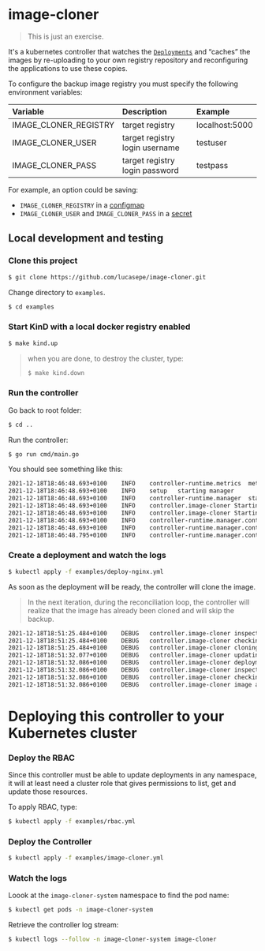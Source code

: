 # image-cloner

> This is just an exercise.

It's a kubernetes controller that watches the [`Deployments`](https://kubernetes.io/docs/concepts/workloads/controllers/deployment/) and “caches” the images by re-uploading to your own registry repository and reconfiguring the applications to use these copies.

To configure the backup image registry you must specify the following environment variables:

| Variable              | Description                     | Example        |
|:----------------------|:--------------------------------|:---------------|
| IMAGE_CLONER_REGISTRY | target registry                 | localhost:5000 |
| IMAGE_CLONER_USER     | target registry login username  | testuser       |
| IMAGE_CLONER_PASS     | target registry login password  | testpass       |

For example, an option could be saving:

- `IMAGE_CLONER_REGISTRY` in a [configmap](https://kubernetes.io/docs/concepts/configuration/configmap/)
- `IMAGE_CLONER_USER` and `IMAGE_CLONER_PASS` in a [secret](https://kubernetes.io/docs/concepts/configuration/secret/)

## Local development and testing 

### Clone this project

```sh
$ git clone https://github.com/lucasepe/image-cloner.git
```

Change directory to `examples`.

```sh
$ cd examples
```

### Start KinD with a local docker registry enabled

```sh
$ make kind.up
```

> when you are done, to destroy the cluster, type:
>
> ```sh
> $ make kind.down
> ```

### Run the controller

Go back to root folder:

```sh
$ cd ..
```

Run the controller:

```sh
$ go run cmd/main.go
```

You should see something like this:

```txt
2021-12-18T18:46:48.693+0100	INFO	controller-runtime.metrics	metrics server is starting to listen	{"addr": ":8080"}
2021-12-18T18:46:48.693+0100	INFO	setup	starting manager
2021-12-18T18:46:48.693+0100	INFO	controller-runtime.manager	starting metrics server	{"path": "/metrics"}
2021-12-18T18:46:48.693+0100	INFO	controller.image-cloner	Starting Controller
2021-12-18T18:46:48.693+0100	INFO	controller.image-cloner	Starting workers	{"worker count": 1}
2021-12-18T18:46:48.693+0100	INFO	controller-runtime.manager.controller.deployment	Starting EventSource	{"reconciler group": "apps", "reconciler kind": "Deployment", "source": "kind source: /, Kind="}
2021-12-18T18:46:48.693+0100	INFO	controller-runtime.manager.controller.deployment	Starting Controller	{"reconciler group": "apps", "reconciler kind": "Deployment"}
2021-12-18T18:46:48.795+0100	INFO	controller-runtime.manager.controller.deployment	Starting workers	{"reconciler group": "apps", "reconciler kind": "Deployment", "worker count": 1}
```

### Create a deployment and watch the logs

```sh
$ kubectl apply -f examples/deploy-nginx.yml
```

As soon as the deployment will be ready, the controller will clone the image.

> In the next iteration, during the reconciliation loop, the controller will realize that the image has already been cloned and will skip the backup.

```txt
2021-12-18T18:51:25.484+0100    DEBUG   controller.image-cloner inspecting deployment   {"name": "nginx", "namespace": "demo-system"}
2021-12-18T18:51:25.484+0100    DEBUG   controller.image-cloner checking deployment container   {"name": "nginx", "namespace": "demo-system", "image": "nginx:1.21.4-alpine"}
2021-12-18T18:51:25.484+0100    DEBUG   controller.image-cloner cloning deployment image        {"name": "nginx", "namespace": "demo-system", "image": "nginx:1.21.4-alpine"}
2021-12-18T18:51:32.077+0100    DEBUG   controller.image-cloner updating deployment image       {"name": "nginx", "namespace": "demo-system", "From": "nginx:1.21.4-alpine", "To": "localhost:5000/nginx:1.21.4-alpine"}
2021-12-18T18:51:32.086+0100    DEBUG   controller.image-cloner deployment image reference updated      {"name": "nginx", "namespace": "demo-system", "image": "localhost:5000/nginx:1.21.4-alpine"}
2021-12-18T18:51:32.086+0100    DEBUG   controller.image-cloner inspecting deployment   {"name": "nginx", "namespace": "demo-system"}
2021-12-18T18:51:32.086+0100    DEBUG   controller.image-cloner checking deployment container   {"name": "nginx", "namespace": "demo-system", "image": "localhost:5000/nginx:1.21.4-alpine"}
2021-12-18T18:51:32.086+0100    DEBUG   controller.image-cloner image already cloned    {"name": "nginx", "namespace": "demo-system", "image": "localhost:5000/nginx:1.21.4-alpine"}
```

# Deploying this controller to your Kubernetes cluster

### Deploy the RBAC 

Since this controller must be able to update deployments in any namespace, it will at least need a cluster role that gives permissions to list, get and update those resources. 

To apply RBAC, type:

```sh
$ kubectl apply -f examples/rbac.yml
```

### Deploy the Controller

```sh
$ kubectl apply -f examples/image-cloner.yml
```

### Watch the logs

Loook at the `image-cloner-system` namespace to find the pod name:

```sh
$ kubectl get pods -n image-cloner-system
```

Retrieve the controller log stream:

```sh
$ kubectl logs --follow -n image-cloner-system image-cloner
```
